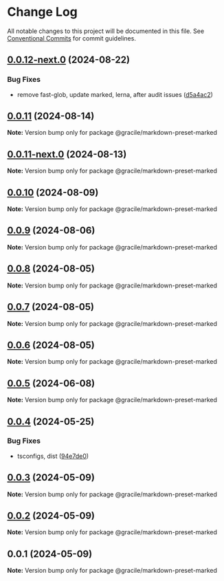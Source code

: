 # Change Log

All notable changes to this project will be documented in this file.
See [Conventional Commits](https://conventionalcommits.org) for commit guidelines.

## [0.0.12-next.0](https://github.com/gracile-web/gracile/compare/@gracile/markdown-preset-marked@0.0.11...@gracile/markdown-preset-marked@0.0.12-next.0) (2024-08-22)

### Bug Fixes

* remove fast-glob, update marked, lerna, after audit issues ([d5a4ac2](https://github.com/gracile-web/gracile/commit/d5a4ac22fd958b7ecfbda972383bd3e3f9517d9c))

## [0.0.11](https://github.com/gracile-web/gracile/compare/@gracile/markdown-preset-marked@0.0.11-next.0...@gracile/markdown-preset-marked@0.0.11) (2024-08-14)

**Note:** Version bump only for package @gracile/markdown-preset-marked

## [0.0.11-next.0](https://github.com/gracile-web/gracile/compare/@gracile/markdown-preset-marked@0.0.10...@gracile/markdown-preset-marked@0.0.11-next.0) (2024-08-13)

**Note:** Version bump only for package @gracile/markdown-preset-marked

## [0.0.10](https://github.com/gracile-web/gracile/compare/@gracile/markdown-preset-marked@0.0.10-next.0...@gracile/markdown-preset-marked@0.0.10) (2024-08-09)

**Note:** Version bump only for package @gracile/markdown-preset-marked

## [0.0.9](https://github.com/gracile-web/gracile/compare/@gracile/markdown-preset-marked@0.0.9-next.0...@gracile/markdown-preset-marked@0.0.9) (2024-08-06)

**Note:** Version bump only for package @gracile/markdown-preset-marked

## [0.0.8](https://github.com/gracile-web/gracile/compare/@gracile/markdown-preset-marked@0.0.8-next.0...@gracile/markdown-preset-marked@0.0.8) (2024-08-05)

**Note:** Version bump only for package @gracile/markdown-preset-marked

## [0.0.7](https://github.com/gracile-web/gracile/compare/@gracile/markdown-preset-marked@0.0.6-next.2...@gracile/markdown-preset-marked@0.0.7) (2024-08-05)

**Note:** Version bump only for package @gracile/markdown-preset-marked

## [0.0.6](https://github.com/gracile-web/gracile/compare/@gracile/markdown-preset-marked@0.0.6-next.2...@gracile/markdown-preset-marked@0.0.6) (2024-08-05)

**Note:** Version bump only for package @gracile/markdown-preset-marked

## [0.0.5](https://github.com/gracile-web/gracile/compare/@gracile/markdown-preset-marked@0.0.4...@gracile/markdown-preset-marked@0.0.5) (2024-06-08)

**Note:** Version bump only for package @gracile/markdown-preset-marked

## [0.0.4](https://github.com/gracile-web/gracile/compare/@gracile/markdown-preset-marked@0.0.3...@gracile/markdown-preset-marked@0.0.4) (2024-05-25)

### Bug Fixes

* tsconfigs, dist ([94e7de0](https://github.com/gracile-web/gracile/commit/94e7de079f887bee5936c8b0f8a0301f60c8b215))

## [0.0.3](https://github.com/gracile-web/gracile/compare/@gracile/markdown-preset-marked@0.0.2...@gracile/markdown-preset-marked@0.0.3) (2024-05-09)

**Note:** Version bump only for package @gracile/markdown-preset-marked

## [0.0.2](https://github.com/gracile-web/gracile/compare/@gracile/markdown-preset-marked@0.0.1...@gracile/markdown-preset-marked@0.0.2) (2024-05-09)

**Note:** Version bump only for package @gracile/markdown-preset-marked

## 0.0.1 (2024-05-09)

**Note:** Version bump only for package @gracile/markdown-preset-marked
